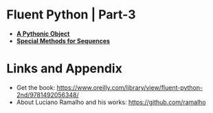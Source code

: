 # Fluent Python | Part-3


* **[A Pythonic Object](https://github.com/nihathalici/Fluent-Python/tree/main/PART-03/CHPT-11-A-Pythonic-Object)**
* **[Special Methods for Sequences](https://github.com/nihathalici/Fluent-Python/tree/main/PART-03/CHPT-12-Special-Methods-for-Sequences)**



Links and Appendix
========================================================

- Get the book: https://www.oreilly.com/library/view/fluent-python-2nd/9781492056348/
- About Luciano Ramalho and his works: https://github.com/ramalho
